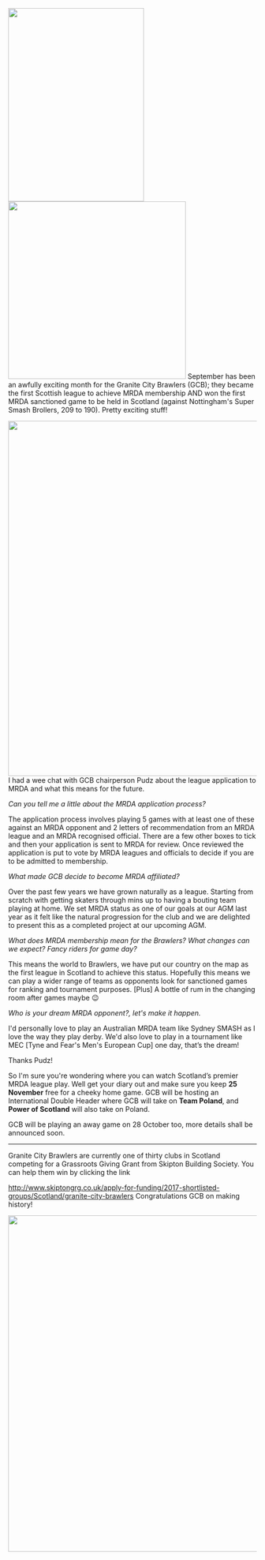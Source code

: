 <html><body><a href="/2017/09/img_0069-1.png"><img class="alignnone size-full wp-image-24500" src="/2017/09/img_0069-1.png" alt="" width="275" height="392"></a><a href="/2017/09/img_0070-1.jpg"><img class="alignnone size-medium wp-image-24501" title="" src="/2017/09/img_0070-1.jpg" alt="" width="360" height="360"></a>
September has been an awfully exciting month for the Granite City Brawlers (GCB); they became the first Scottish league to achieve MRDA membership AND won the first MRDA sanctioned game to be held in Scotland (against Nottingham's Super Smash Brollers, 209 to 190). Pretty exciting stuff!

<a href="/2017/09/img_0071-1.jpg"><img class="alignnone size-full wp-image-24502" src="/2017/09/img_0071-1.jpg" alt="" width="960" height="720"></a>
I had a wee chat with GCB chairperson Pudz about the league application to MRDA and what this means for the future.

<i>
Can you tell me a little about the MRDA application process? </i>

The application process involves playing 5 games with at least one of these against an MRDA opponent and 2 letters of recommendation from an MRDA league and an MRDA recognised official. There are a few other boxes to tick and then your application is sent to MRDA for review. Once reviewed the application is put to vote by MRDA leagues and officials to decide if you are to be admitted to membership.

<i>
What made GCB decide to become MRDA affiliated?</i>

Over the past few years we have grown naturally as a league. Starting from scratch with getting skaters through mins up to having a bouting team playing at home. We set MRDA status as one of our goals at our AGM last year as it felt like the natural progression for the club and we are delighted to present this as a completed project at our upcoming AGM.

<i>What does MRDA membership mean for the Brawlers? What changes can we expect? Fancy riders for game day?</i>

This means the world to Brawlers, we have put our country on the map as the first league in Scotland to achieve this status.
Hopefully this means we can play a wider range of teams as opponents look for sanctioned games for ranking and tournament purposes.
[Plus] A bottle of rum in the changing room after games maybe 😉

<i>
Who is your dream MRDA opponent?, let's make it happen.</i>

I'd personally love to play an Australian MRDA team like Sydney SMASH as I love the way they play derby. We'd also love to play in a tournament like MEC [Tyne and Fear's Men's European Cup] one day, that’s the dream!

Thanks Pudz!

So I'm sure you're wondering where you can watch Scotland’s premier MRDA league play. Well get your diary out and make sure you keep <strong>25 November</strong> free for a cheeky home game. GCB will be hosting an International Double Header where GCB will take on <strong>Team Poland</strong>, and <strong>Power of Scotland</strong> will also take on Poland.

GCB will be playing an away game on 28 October too, more details shall be announced soon.

<hr>

Granite City Brawlers are currently one of thirty clubs in Scotland competing for a Grassroots Giving Grant from Skipton Building Society. You can help them win by clicking the link

<a href="http://www.skiptongrg.co.uk/apply-for-funding/2017-shortlisted-groups/Scotland/granite-city-brawlers">http://www.skiptongrg.co.uk/apply-for-funding/2017-shortlisted-groups/Scotland/granite-city-brawlers</a>
Congratulations GCB on making history!

<a href="/2017/07/img_0040.jpg"><img class="alignnone size-full wp-image-22169" src="/2017/07/img_0040.jpg" alt="" width="1024" height="682"></a></body></html>
